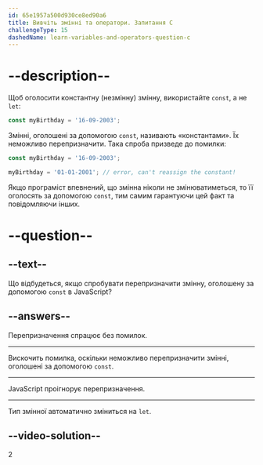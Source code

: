 ```yaml
---
id: 65e1957a500d930ce8ed90a6
title: Вивчіть змінні та оператори. Запитання C
challengeType: 15
dashedName: learn-variables-and-operators-question-c
---
```


# --description--

Щоб оголосити константну (незмінну) змінну, використайте `const`, а не `let`:

```javascript
const myBirthday = '16-09-2003';
```

Змінні, оголошені за допомогою `const`, називають «константами». Їх неможливо перепризначити. Така спроба призведе до помилки:

```javascript
const myBirthday = '16-09-2003';

myBirthday = '01-01-2001'; // error, can't reassign the constant!
```

Якщо програміст впевнений, що змінна ніколи не змінюватиметься, то її оголосять за допомогою `const`, тим самим гарантуючи цей факт та повідомляючи інших.

# --question--

## --text--

Що відбудеться, якщо спробувати перепризначити змінну, оголошену за допомогою `const` в JavaScript?

## --answers--

Перепризначення спрацює без помилок.

---

Вискочить помилка, оскільки неможливо перепризначити змінні, оголошені за допомогою `const`.

---

JavaScript проігнорує перепризначення.

---

Тип змінної автоматично зміниться на `let`.


## --video-solution--

2
